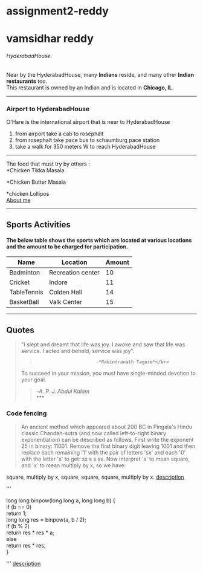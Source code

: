 # assignment2-reddy
# vamsidhar reddy
###### HyderabadHouse. 
Near by the HyderabadHouse, many **Indians** reside, and many other **Indian restaurants** too.</br> 
This restaurant is owned by an Indian and is located in **Chicago, IL**.

*** 

### Airport to HyderabadHouse
O'Hare is the international airport that is near to HyderabadHouse
1. from airport take a cab to rosephalt
2. from rosephalt take pace bus to schaumburg pace station 
3. take a walk for 350 meters W to reach HyderabadHouse

***
The food that must try by others :</br>
*Chicken Tikka Masala

*Chicken Butter Masala  

*chicken Lollipos</br>
[About me](AboutMe.md)

***

## Sports Activities

#### The below table shows the sports which are located at various locations and the amount to be charged for participation.

| Name | Location | Amount |
| --- | --- | --- |
| Badminton | Recreation center | 10 |
| Cricket | Indore | 11 |
| TableTennis | Colden Hall | 14 |
| BasketBall | Valk Center | 15 |

***

## Quotes
> "I slept and dreamt that life was joy. I awoke and saw that life was service. I acted and behold, service was joy".</br>
 >>                           -*Rabindranath Tagore*</br>
> To succeed in your mission, you must have single-minded devotion to your goal.</br>
>>   -*A. P. J. Abdul Kalam*</br>
     ***
### Code fencing

> An ancient method which appeared about 200 BC in Pingala's Hindu classic Chandah-sutra (and now called left-to-right binary exponentiation) can be described as follows. First write the exponent 25 in binary: 11001. Remove the first binary digit leaving 1001 and then replace each remaining '1' with the pair of letters 'sx' and each '0' with the letter 's' to get: sx s s sx. Now interpret 's' to mean square, and 'x' to mean multiply by x, so we have:

square, multiply by x, square, square, square, multiply by x.
[description](https://primes.utm.edu/glossary/page.php?sort=BinaryExponentiation)

'''

long long binpow(long long a, long long b) {</br>
    if (b == 0)</br>
        return 1;</br>
    long long res = binpow(a, b / 2);</br>
    if (b % 2)</br>
        return res * res * a;</br>
    else</br>
        return res * res;</br>
}</br>

'''
[description](https://cp-algorithms.com/algebra/binary-exp.html)
